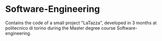 # Software-Engineering
Contains the code of a small project "LaTazza", developed in 3 months at politecnico di torino during the Master degree course Software-engineering.
